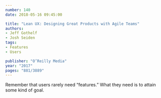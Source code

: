```yaml
---
number: 140
date: 2018-05-16 09:45:00

title: "Lean UX: Designing Great Products with Agile Teams"
authors:
- Jeff Gothelf
- Josh Seiden
tags:
- Features
- Users

publisher: "O’Reilly Media"
year: "2017"
pages: "881/3889"
---
```


Remember that users rarely need “features.” What they need is to attain some kind of goal.
